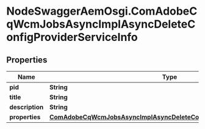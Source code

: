 # NodeSwaggerAemOsgi.ComAdobeCqWcmJobsAsyncImplAsyncDeleteConfigProviderServiceInfo

## Properties

Name | Type | Description | Notes
------------ | ------------- | ------------- | -------------
**pid** | **String** |  | [optional] 
**title** | **String** |  | [optional] 
**description** | **String** |  | [optional] 
**properties** | [**ComAdobeCqWcmJobsAsyncImplAsyncDeleteConfigProviderServiceProperties**](ComAdobeCqWcmJobsAsyncImplAsyncDeleteConfigProviderServiceProperties.md) |  | [optional] 


